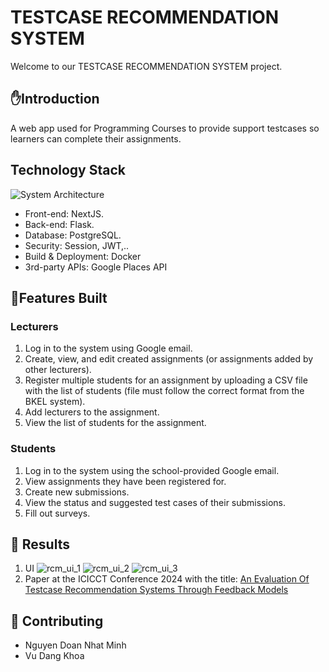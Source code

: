# TESTCASE RECOMMENDATION SYSTEM
Welcome to our TESTCASE RECOMMENDATION SYSTEM project.

## ✋Introduction 

 A web app used for Programming Courses to provide support testcases so learners can complete their assignments.

## Technology Stack
![System Architecture](https://github.com/user-attachments/assets/4e2e9927-6f17-410f-b55d-7812454716d0)
* Front-end: NextJS.
* Back-end: Flask.
* Database: PostgreSQL.
* Security: Session, JWT,..
* Build & Deployment: Docker
* 3rd-party APIs: Google Places API

## 🎯Features Built
### Lecturers

1. Log in to the system using Google email.
2. Create, view, and edit created assignments (or assignments added by other lecturers).
3. Register multiple students for an assignment by uploading a CSV file with the list of students (file must follow the correct format from the BKEL system).
4. Add lecturers to the assignment.
5. View the list of students for the assignment.
### Students

1. Log in to the system using the school-provided Google email.
2. View assignments they have been registered for.
3. Create new submissions.
4. View the status and suggested test cases of their submissions.
5. Fill out surveys.

## 🦫 Results
1. UI
![rcm_ui_1](https://github.com/user-attachments/assets/f5c9c0dd-1a59-414f-a190-7623d6a1df8c)
![rcm_ui_2](https://github.com/user-attachments/assets/e1996a67-54e5-4019-af43-2c97b22005aa)
![rcm_ui_3](https://github.com/user-attachments/assets/edf27d91-43cd-4036-b658-08ddc46e861f)
2. Paper at the ICICCT Conference 2024 with the title: [An Evaluation Of Testcase Recommendation Systems Through Feedback Models](https://drive.google.com/file/d/1RtkdyjaSDeSid6nXC4MsagtUOm9hdp1B/view?usp=sharing)

## :wave: Contributing
* Nguyen Doan Nhat Minh
* Vu Dang Khoa
